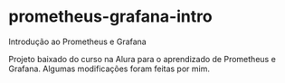 # prometheus-grafana-intro
Introdução ao Prometheus e Grafana

Projeto baixado do curso na Alura para o aprendizado de Prometheus e Grafana. Algumas modificações foram feitas por mim.
